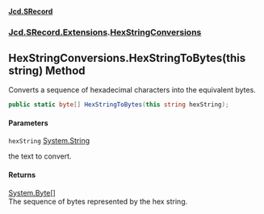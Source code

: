 #### [Jcd.SRecord](index.md 'index')
### [Jcd.SRecord.Extensions](Jcd.SRecord.Extensions.md 'Jcd.SRecord.Extensions').[HexStringConversions](Jcd.SRecord.Extensions.HexStringConversions.md 'Jcd.SRecord.Extensions.HexStringConversions')

## HexStringConversions.HexStringToBytes(this string) Method

Converts a sequence of hexadecimal characters into the equivalent bytes.

```csharp
public static byte[] HexStringToBytes(this string hexString);
```
#### Parameters

<a name='Jcd.SRecord.Extensions.HexStringConversions.HexStringToBytes(thisstring).hexString'></a>

`hexString` [System.String](https://docs.microsoft.com/en-us/dotnet/api/System.String 'System.String')

the text to convert.

#### Returns
[System.Byte](https://docs.microsoft.com/en-us/dotnet/api/System.Byte 'System.Byte')[[]](https://docs.microsoft.com/en-us/dotnet/api/System.Array 'System.Array')  
The sequence of bytes represented by the hex string.